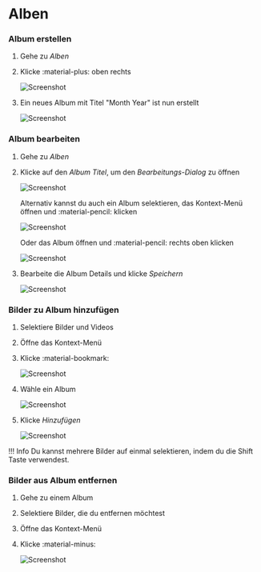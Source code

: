 # Alben #
### Album erstellen ###

1. Gehe zu *Alben*
2. Klicke :material-plus: oben rechts

    ![Screenshot](img/create-album.png)
    
3. Ein neues Album mit Titel "Month Year" ist nun erstellt

    ![Screenshot](img/album-name-1.png)

### Album bearbeiten ###

1. Gehe zu *Alben*
2. Klicke auf den *Album Titel*, um den *Bearbeitungs-Dialog* zu öffnen

    ![Screenshot](img/edit-album-1.png)
    
    Alternativ kannst du auch ein Album selektieren, das Kontext-Menü öffnen und :material-pencil: klicken
    
    ![Screenshot](img/album-edit-2.png)
    
    Oder das Album öffnen und :material-pencil: rechts oben klicken
    
    ![Screenshot](img/album-edit-3.png)
    
3. Bearbeite die Album Details und klicke *Speichern*

    ![Screenshot](img/album-edit-4.png)
    

### Bilder zu Album hinzufügen ###

1. Selektiere Bilder und Videos
2. Öffne das Kontext-Menü
3. Klicke :material-bookmark:

    ![Screenshot](img/add-photo-album-1.png)
    
4. Wähle ein Album

    ![Screenshot](img/add-photo-album-2.png)
    
5. Klicke *Hinzufügen*

    ![Screenshot](img/add-photo-album-3.png)

!!! Info
    Du kannst mehrere Bilder auf einmal selektieren, indem du die Shift Taste verwendest.

### Bilder aus Album entfernen ###

1. Gehe zu einem Album
3. Selektiere Bilder, die du entfernen möchtest
4. Öffne das Kontext-Menü
5. Klicke :material-minus:

    ![Screenshot](img/remove-from-album-1.png)

